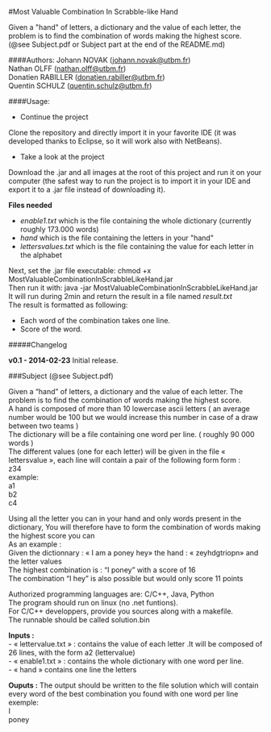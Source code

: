 #Most Valuable Combination In Scrabble-like Hand

Given a "hand" of letters, a dictionary and the value of each letter, the problem is to find the
combination of words making the highest score. (@see Subject.pdf or Subject part at the end of the README.md)

####Authors:
Johann NOVAK (johann.novak@utbm.fr) <br>
Nathan OLFF (nathan.olff@utbm.fr) <br>
Donatien RABILLER (donatien.rabiller@utbm.fr) <br>
Quentin SCHULZ (quentin.schulz@utbm.fr)

####Usage:
* Continue the project

Clone the repository and directly import it in your favorite IDE (it was developed thanks to Eclipse, so it will work also with NetBeans).

* Take a look at the project

Download the .jar and all images at the root of this project and run it on your computer (the safest way to run the project is to import it in your IDE and export it to a .jar file instead of downloading it).

**Files needed**<br>
- *enable1.txt* which is the file containing the whole dictionary (currently roughly 173.000 words)<br>
- *hand* which is the file containing the letters in your "hand"<br>
- *lettersvalues.txt* which is the file containing the value for each letter in the alphabet

Next, set the .jar file executable: chmod +x MostValuableCombinationInScrabbleLikeHand.jar<br>
Then run it with: java -jar MostValuableCombinationInScrabbleLikeHand.jar<br>
It will run during 2min and return the result in a file named *result.txt*<br>
The result is formatted as following:<br>
- Each word of the combination takes one line.<br>
- Score of the word.

#####Changelog

**v0.1 - 2014-02-23**
Initial release.<br>

###Subject
(@see Subject.pdf)<br>

Given a “hand” of letters, a dictionary and the value of each letter. The problem is to find the
combination of words making the highest score.<br>
A hand is composed of more than 10 lowercase ascii letters ( an average number would
be 100 but we would increase this number in case of a draw between two teams )<br>
The dictionary will be a file containing one word per line.  ( roughly 90 000 words )<br>
The different values (one for each letter) will be given in the file « lettersvalue », each line
will contain a pair of the following form form :<br>
z34<br>
example:<br>
a1<br>
b2<br>
c4

Using all the letter you can in your hand and only words present in the dictionary, You will
therefore have to form the combination of words making the highest score you can<br>
As an example :<br>
Given the dictionnary : « I am a poney hey» the hand : « zeyhdgtriopn» and the
letter values <I4 p3 o2 n1 e1 y5 h1><br>
The highest combination is : “I poney” with a score of 16<br>
The combination “I hey” is also possible but would only score 11 points

Authorized programming languages are: C/C++, Java, Python<br>
The program should run on linux (no .net funtions).<br>
For C/C++ developpers, provide you sources along with a makefile.<br>
The runnable should be called solution.bin

**Inputs :<br>**
­-            « lettervalue.txt » : contains the value of each letter .It will be composed of 26
lines, with the form a2 (lettervalue)<br>
­-            « enable1.txt » : contains the whole dictionary with one word per line.<br>
­-            « hand » contains one line the letters

**Ouputs :**
The output should be written to the file solution which will contain every word of the best
combination you found with one word per line<br>
exemple:<br>
I<br>
poney<br>
